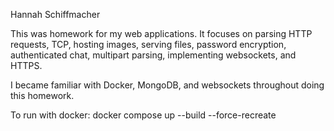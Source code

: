 Hannah Schiffmacher

This was homework for my web applications.  It focuses on parsing HTTP
requests, TCP, hosting images, serving files, password encryption,
authenticated chat, multipart parsing, implementing websockets, and HTTPS.

I became familiar with Docker, MongoDB, and websockets throughout
doing this homework.

To run with docker:
docker compose up --build --force-recreate